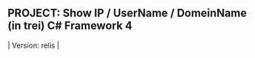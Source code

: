 PROJECT: Show IP / UserName / DomeinName (in trei)
C# Framework 4
------------------------------------------------------------
| Version: relis |


